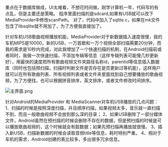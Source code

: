 重点在于数据库做成，UI太难看，不想花时间做。刚学计算机一年，代码写的有点乱，但是主要还是策略。
程序里面扫描的是sdcard,如果有USB就可以改下MediaProvider中修改scanPath。
对了，代码中加入了sqlite.c，如果在mk文件包含了libsqlite就不用加了，为了方便我直接加了。

针对车机USB歌曲视频播放机能，MediaProvider对于新数据插入速度很慢，我的车机MIPS是10000，新的USB，一万首歌和一万个视频全部扫描需要20分钟，而我的需求是10秒内完成，对此我增加了一个快速扫描的机制，在Android扫描前或者同时，我做一次快速扫描，不添加专辑等信息（这样专辑列表可能慢几秒更新好），用最快的速度把所有歌曲视频文件夹路径名称id，parentid等信息插入数据库（同时也包括预扫描，扫描时判断文件是否存在是否更新过等机能），这样用户就可以在所有歌曲列表、所有视频列表或者文件夹里面找到自己想要播放的歌曲视频，为了方便找，也可以根据拼音排序，英文排序，或者文件修改时间排序。

![主界面.png](https://github.com/Tecinno/MediaScanner/blob/tamago/%E4%B8%BB%E7%95%8C%E9%9D%A2.png)

针对Android的MediaProvider 和 MediaScanner对车机USB播放的几点问题：
1、扫描的时候是按照深度扫描，并且顺序扫描，如果视频太多，音乐就一直扫描不到，而且一般歌曲视频不会放到那么深的目录；
2、如果USB删除了一部分媒体文件，Android虽然在预扫描的时候会删除不存在的数据，但是预扫描的时候是可以播放歌曲视频的，这个时候就会有脏数据；如果先预扫描再播放就很慢。
3、插入新USB，扫描新数据的时候会读取音频title等信息，耗时特别严重。
4、相对于车机的需求，Android创建的表比较多，多出很多冗余信息。

